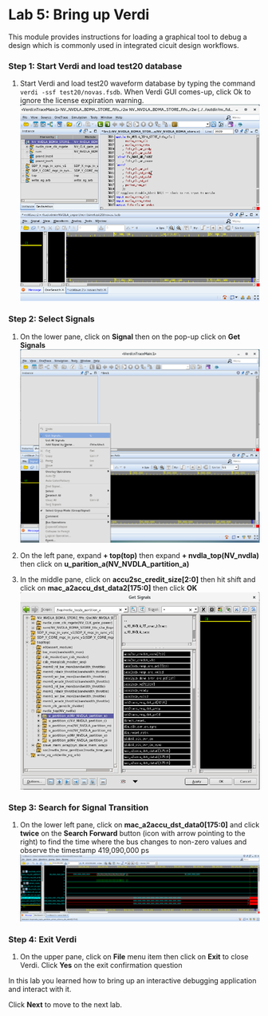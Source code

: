# Lab 5: Bring up Verdi

This module provides instructions for loading a graphical tool to debug a design which is commonly used in integrated cicuit design workflows.

### Step 1: Start Verdi and load test20 database

1. Start Verdi and load test20 waveform database by typing the command `verdi -ssf test20/novas.fsdb`. When Verdi GUI comes-up, click Ok to ignore the license expiration warning.
    ![](../imgs/verdi.png)

### Step 2: Select Signals

1. On the lower pane, click on **Signal** then on the pop-up click on **Get Signals**
    ![](../imgs/verdi-get-signals.png)

1. On the left pane, expand **+ top(top)** then expand **+ nvdla_top(NV_nvdla)** then click on **u_parition_a(NV_NVDLA_partition_a)**

1. In the middle pane, click on **accu2sc_credit_size[2:0]** then hit shift and click on **mac_a2accu_dst_data2[175:0]** then click **OK**
    ![](../imgs/verdi-signals.png)

### Step 3: Search for Signal Transition

1. On the lower left pane, click on **mac_a2accu_dst_data0[175:0]** and click **twice** on the **Search Forward** button (icon with arrow pointing to the right) to find the time where the bus changes to non-zero values and observe the timestamp 419,090,000 ps
    ![](../imgs/verdi-signal-transition.png)

### Step 4: Exit Verdi

1. On the upper pane, click on **File** menu item then click on **Exit** to close Verdi. Click **Yes** on the exit confirmation question

In this lab you learned how to bring up an interactive debugging application and interact with it.

Click **Next** to move to the next lab.
